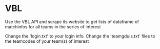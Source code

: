 # VBL
Use the VBL API and scrape its website to get lists of dataframe of matchinfos for all teams in the series of interest

Change the 'login.txt' to your login info.
Change the 'teamgduis.txt' files to the teamcodes of your team(s) of interest

